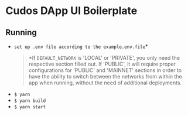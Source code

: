 # Cudos DApp UI Boilerplate
## Running
- `set up .env file according to the example.env.file`*
  >  *If  `DEFAULT_NETWORK` is 'LOCAL' or 'PRIVATE', you only need the respective section filled out. If 'PUBLIC', it will require proper configurations for 'PUBLIC' and 'MAINNET' sections in order to have the ability to switch between the networks from within the app when running, without the need of additional deployments.
 - `$ yarn`
 - `$ yarn build`
 - `$ yarn start`
